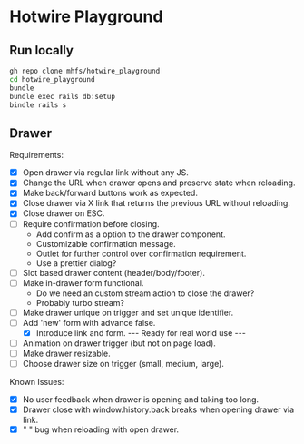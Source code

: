 # Hotwire Playground

## Run locally

```bash
gh repo clone mhfs/hotwire_playground
cd hotwire_playground
bundle
bundle exec rails db:setup
bindle rails s
```

## Drawer

Requirements:
- [x] Open drawer via regular link without any JS.
- [x] Change the URL when drawer opens and preserve state when reloading.
- [x] Make back/forward buttons work as expected.
- [x] Close drawer via X link that returns the previous URL without reloading.
- [x] Close drawer on ESC.
- [ ] Require confirmation before closing.
  - Add confirm as a option to the drawer component.
  - Customizable confirmation message.
  - Outlet for further control over confirmation requirement.
  - Use a prettier dialog?
- [ ] Slot based drawer content (header/body/footer).
- [ ] Make in-drawer form functional.
  - Do we need an custom stream action to close the drawer?
  - Probably turbo stream?
- [ ] Make drawer unique on trigger and set unique identifier.
- [ ] Add 'new' form with advance false.
  -  [x] Introduce link and form.
--- Ready for real world use ---
- [ ] Animation on drawer trigger (but not on page load).
- [ ] Make drawer resizable.
- [ ] Choose drawer size on trigger (small, medium, large).

Known Issues:
- [x] No user feedback when drawer is opening and taking too long.
- [x] Drawer close with window.history.back breaks when opening drawer via link.
- [x] "</div> </div>" bug when reloading with open drawer.
